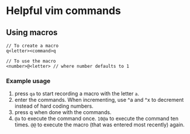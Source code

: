 # Helpful vim commands

## Using macros

```
// To create a macro
q<letter><command>q

// To use the macro
<number>@<letter> // where number defaults to 1
```

### Example usage
1. press `qa` to start recording a macro with the letter `a`.
1. enter the commands. When incrementing, use ^a and ^x to decrement instead of hard coding numbers.
1. press q when done with the commands.
1. `@a` to execute the command once. `10@a` to execute the command ten times. `@@` to execute the macro (that was entered most recently) again.

